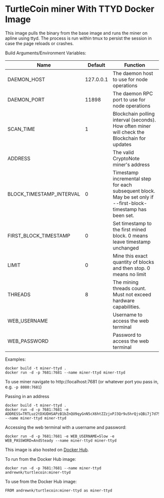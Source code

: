 # TurtleCoin miner With TTYD Docker Image

This image pulls the binary from the base image and runs the miner on apline using ttyd. The process is run within tmux to persist the session in case the page reloads or crashes.

Build Arguments/Environment Variables:

| Name | Default | Function |
| --- | --- | --- |
| DAEMON_HOST | 127.0.0.1 | The daemon host to use for node operations |
| DAEMON_PORT | 11898 | The daemon RPC port to use for node operations |
| SCAN_TIME | 1 | Blockchain polling interval (seconds). How often miner will check the Blockchain for updates |
| ADDRESS | | The valid CryptoNote miner's address |
| BLOCK_TIMESTAMP_INTERVAL | 0 | Timestamp incremental step for each subsequent block. May be set only if --first-block-timestamp has been set. |
| FIRST_BLOCK_TIMESTAMP | 0 | Set timestamp to the first mined block. 0 means leave timestamp unchanged |
| LIMIT | 0 | Mine this exact quantity of blocks and then stop. 0 means no limit |
| THREADS | 8 | The mining threads count. Must not exceed hardware capabilities. |
| WEB_USERNAME |  | Username to access the web terminal |
| WEB_PASSWORD |  | Password to access the web terminal |

Examples:
```
docker build -t miner-ttyd .
docker run -d -p 7681:7681 --name miner-ttyd miner-ttyd
```

To use miner navigate to http://localhost:7681 (or whatever port you pass in, e.g. ```-p 8080:7681```)

Passing in an address
```
docker build -t miner-ttyd .
docker run -d -p 7681:7681 -e ADDRESS=TRTLuz2tDXUDHSAPzB1bZnQU9qyGnN5cX6htZZzjxPJ3Qr9u5hrQjsQBi7j7d75SAgDygkR1adQBhZHdQrFeWoaMXqWwytS37xT --name miner-ttyd miner-ttyd
```

Accessing the web terminal with a username and password:
```
docker run -d -p 7681:7681 -e WEB_USERNAME=Slow -e WEB_PASSWORD=AndSteady --name miner-ttyd miner-ttyd
```

This image is also hosted on [Docker Hub](https://cloud.docker.com/u/andrewnk/repository/docker/andrewnk/turtlecoin).

To run from the Docker Hub image:

```
docker run -d -p 7681:7681 --name miner-ttyd andrewnk/turtlecoin:miner-ttyd
```

To use from the Docker Hub image:

```
FROM andrewnk/turtlecoin:miner-ttyd as miner-ttyd
```
